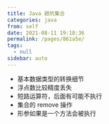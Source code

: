 ```yaml
---
title: Java 趟坑集合
categories: java
from: self
date: 2021-08-11 19:18:36
permalink: /pages/861a5e/
tags: 
  - null
sidebar: auto
---
```



- 基本数据类型的转换细节
- 浮点数比较精度丢失
- 短路运算符，后面有可能不执行
- 集合的 remove 操作
- 形参如果是一个方法会被执行


